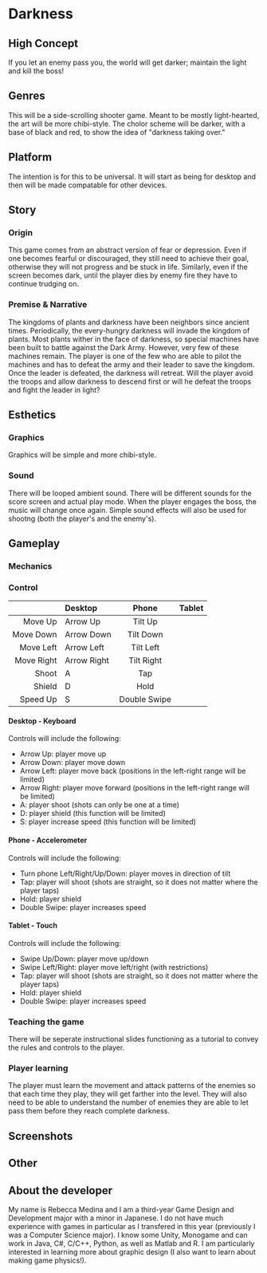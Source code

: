 # Darkness
## High Concept
If you let an enemy pass you, the world will get darker; maintain the light and kill the boss!

## Genres
This will be a side-scrolling shooter game. Meant to be mostly light-hearted, the art will be more chibi-style. The cholor scheme will be darker, with a base of black and red, to show the idea of "darkness taking over."

## Platform
The intention is for this to be universal. It will start as being for desktop and then will be made compatable for other devices.

## Story
### Origin
This game comes from an abstract version of fear or depression. Even if one becomes fearful or discouraged, they still need to achieve their goal, otherwise they will not progress and be stuck in life. Similarly, even if the screen becomes dark, until the player dies by enemy fire they have to continue trudging on. 

### Premise & Narrative
The kingdoms of plants and darkness have been neighbors since ancient times. Periodically, the every-hungry darkness will invade the kingdom of plants. Most plants wither in the face of darkness, so special machines have been built to battle against the Dark Army. However, very few of these machines remain. The player is one of the few who are able to pilot the machines and has to defeat the army and their leader to save the kingdom. Once the leader is defeated, the darkness will retreat. Will the player avoid the troops and allow darkness to descend first or will he defeat the troops and fight the leader in light?

## Esthetics
### Graphics
Graphics will be simple and more chibi-style. 

### Sound
There will be looped ambient sound. There will be different sounds for the score screen and actual play mode. When the player engages the boss, the music will change once again. Simple sound effects will also be used for shootng (both the player's and the enemy's).

## Gameplay
### Mechanics


### Control
|             |Desktop    |Phone      |Tablet|
|------------:|:----------|:---------:|----:|
|Move Up       |Arrow Up  |Tilt Up    |
|Move Down     |Arrow Down|Tilt Down  |
|Move Left     |Arrow Left|Tilt Left  |
|Move Right    |Arrow Right|Tilt Right|
|Shoot         |A          |Tap       |
|Shield        |D          |Hold      |
|Speed Up      |S          |Double Swipe|


#### Desktop - Keyboard
Controls will include the following:
- Arrow Up: player move up
- Arrow Down: player move down
- Arrow Left: player move back (positions in the left-right range will be limited)
- Arrow Right: player move forward (positions in the left-right range will be limited)
- A: player shoot (shots can only be one at a time)
- D: player shield (this function will be limited)
- S: player increase speed (this function will be limited)

#### Phone - Accelerometer
Controls will include the following:
- Turn phone Left/Right/Up/Down: player moves in direction of tilt
- Tap: player will shoot (shots are straight, so it does not matter where the player taps)
- Hold: player shield
- Double Swipe: player increases speed

#### Tablet - Touch
Controls will include the following:
- Swipe Up/Down: player move up/down
- Swipe Left/Right: player move left/right (with restrictions)
- Tap: player will shoot (shots are straight, so it does not matter where the player taps)
- Hold: player shield
- Double Swipe: player increases speed


### Teaching the game
There will be seperate instructional slides functioning as a tutorial to convey the rules and controls to the player.

### Player learning
The player must learn the movement and attack patterns of the enemies so that each time they play, they will get farther into the level. They will also need to be able to understand the number of enemies they are able to let pass them before they reach complete darkness.  

## Screenshots

## Other

## About the developer
My name is Rebecca Medina and I am a third-year Game Design and Development major with a minor in Japanese. I do not have much experience with games in particular as I transfered in this year (previously I was a Computer Science major). I know some Unity, Monogame and can work in Java, C#, C/C++, Python, as well as Matlab and R. I am particularly interested in learning more about graphic design (I also want to learn about making game physics!).
